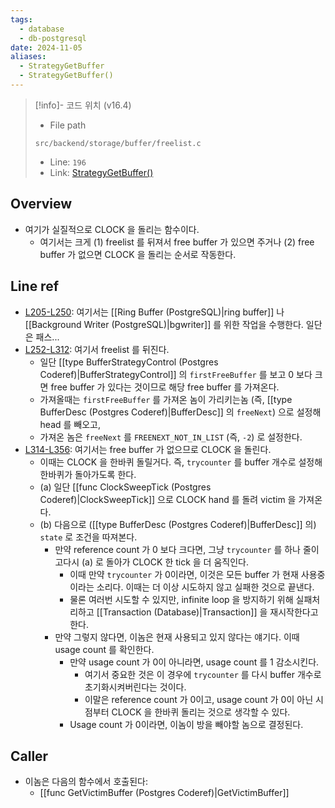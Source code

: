 ```yaml
---
tags:
  - database
  - db-postgresql
date: 2024-11-05
aliases:
  - StrategyGetBuffer
  - StrategyGetBuffer()
---
```

> [!info]- 코드 위치 (v16.4)
> - File path
> ```
> src/backend/storage/buffer/freelist.c
> ```
> - Line: `196`
> - Link: [StrategyGetBuffer()](https://github.com/postgres/postgres/blob/REL_16_4/src/backend/storage/buffer/freelist.c#L183-L357)

## Overview

- 여기가 실질적으로 CLOCK 을 돌리는 함수이다.
	- 여기서는 크게 (1) freelist 를 뒤져서 free buffer 가 있으면 주거나 (2) free buffer 가 없으면 CLOCK 을 돌리는 순서로 작동한다.

## Line ref

- [L205-L250](https://github.com/postgres/postgres/blob/REL_16_4/src/backend/storage/buffer/freelist.c#L205-L250): 여기서는 [[Ring Buffer (PostgreSQL)|ring buffer]] 나 [[Background Writer (PostgreSQL)|bgwriter]] 를 위한 작업을 수행한다. 일단은 패스...
- [L252-L312](https://github.com/postgres/postgres/blob/REL_16_4/src/backend/storage/buffer/freelist.c#L252-L312): 여기서 freelist 를 뒤진다.
	- 일단 [[type BufferStrategyControl (Postgres Coderef)|BufferStrategyControl]] 의 `firstFreeBuffer` 를 보고 0 보다 크면 free buffer 가 있다는 것이므로 해당 free buffer 를 가져온다.
	- 가져올때는 `firstFreeBuffer` 를 가져온 놈이 가리키는놈 (즉, [[type BufferDesc (Postgres Coderef)|BufferDesc]] 의 `freeNext`) 으로 설정해 head 를 빼오고,
	- 가져온 놈은 `freeNext` 를 `FREENEXT_NOT_IN_LIST` (즉, `-2`) 로 설정한다.
- [L314-L356](https://github.com/postgres/postgres/blob/REL_16_4/src/backend/storage/buffer/freelist.c#L314-L356): 여기서는 free buffer 가 없으므로 CLOCK 을 돌린다.
	- 이때는 CLOCK 을 한바퀴 돌릴거다. 즉, `trycounter` 를 buffer 개수로 설정해 한바퀴가 돌아가도록 한다.
	- (a) 일단 [[func ClockSweepTick (Postgres Coderef)|ClockSweepTick]] 으로 CLOCK hand 를 돌려 victim 을 가져온다.
	- (b) 다음으로 ([[type BufferDesc (Postgres Coderef)|BufferDesc]] 의) `state` 로 조건을 따져본다.
		- 만약 reference count 가 0 보다 크다면, 그냥 `trycounter` 를 하나 줄이고다시 (a) 로 돌아가 CLOCK 한 tick 을 더 움직인다.
			- 이때 만약 `trycounter` 가 0이라면, 이것은 모든 buffer 가 현재 사용중이라는 소리다. 이때는 더 이상 시도하지 않고 실패한 것으로 끝낸다.
			- 물론 여러번 시도할 수 있지만, infinite loop 을 방지하기 위해 실패처리하고 [[Transaction (Database)|Transaction]] 을 재시작한다고 한다.
		- 만약 그렇지 않다면, 이놈은 현재 사용되고 있지 않다는 얘기다. 이때 usage count 를 확인한다.
			- 만약 usage count 가 0이 아니라면, usage count 를 1 감소시킨다.
				- 여기서 중요한 것은 이 경우에 `trycounter` 를 다시 buffer 개수로 초기화시켜버린다는 것이다.
				- 이말은 reference count 가 0이고, usage count 가 0이 아닌 시점부터 CLOCK 을 한바퀴 돌리는 것으로 생각할 수 있다.
			- Usage count 가 0이라면, 이놈이 방을 빼야할 놈으로 결정된다.

## Caller

- 이놈은 다음의 함수에서 호출된다:
	- [[func GetVictimBuffer (Postgres Coderef)|GetVictimBuffer]]